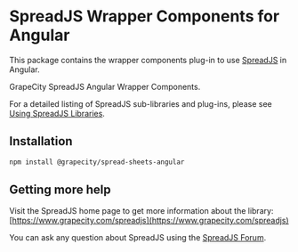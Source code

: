 # SpreadJS Wrapper Components for Angular

This package contains the wrapper components plug-in to use [SpreadJS](https://www.grapecity.com/spreadjs) in Angular.

GrapeCity SpreadJS Angular Wrapper Components.

For a detailed listing of SpreadJS sub-libraries and plug-ins, please see [Using SpreadJS Libraries](http://help.grapecity.com/spread/SpreadSheets11/webframe.html#modules.html).

## Installation
```sh
npm install @grapecity/spread-sheets-angular
```

## Getting more help
Visit the SpreadJS home page to get more information about the library:
[https://www.grapecity.com/spreadjs](https://www.grapecity.com/spreadjs)

You can ask any question about SpreadJS using the [SpreadJS Forum](https://www.grapecity.com/forums/spread-sheets).
